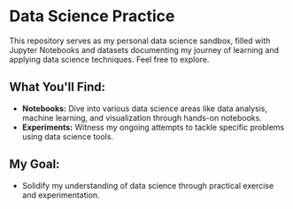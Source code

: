 # Data Science Practice

This repository serves as my personal data science sandbox, filled with Jupyter Notebooks and datasets documenting my journey of learning and applying data science techniques. Feel free to explore.

## What You'll Find:

* **Notebooks:** Dive into various data science areas like data analysis, machine learning, and visualization through hands-on notebooks.
* **Experiments:** Witness my ongoing attempts to tackle specific problems using data science tools.

## My Goal:

* Solidify my understanding of data science through practical exercise and experimentation.



